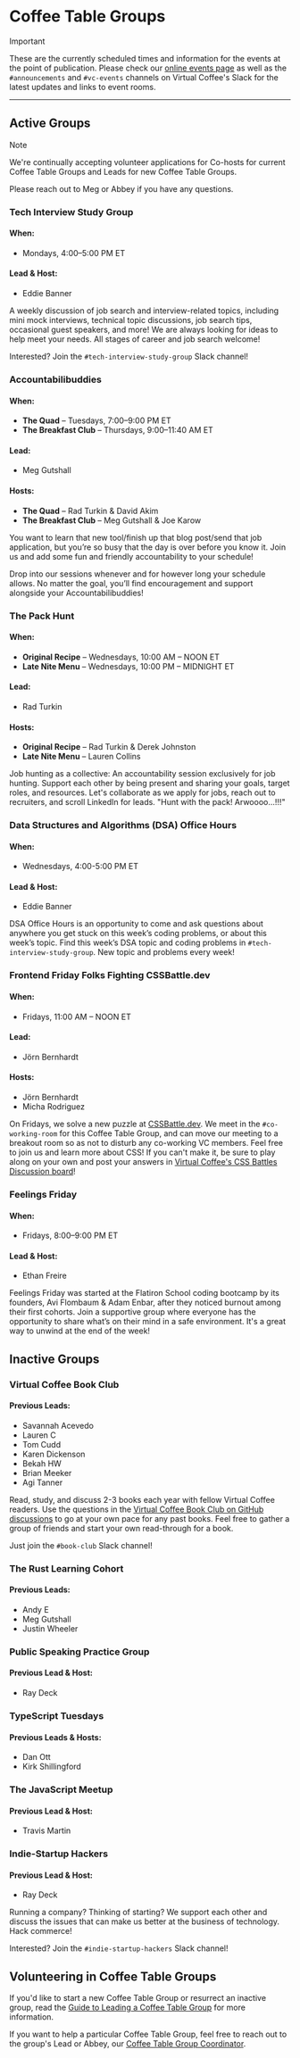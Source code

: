 <!-- markdownlint-disable MD024 -->
# Coffee Table Groups

> [!IMPORTANT]
> These are the currently scheduled times and information for the events at the point of publication. Please check our [online events page](https://virtualcoffee.io/events) as well as the `#announcements` and `#vc-events` channels on Virtual Coffee's Slack for the latest updates and links to event rooms.

---

## Active Groups

> [!NOTE]
> We're continually accepting volunteer applications for Co-hosts for current Coffee Table Groups and Leads for new Coffee Table Groups.
>
> Please reach out to Meg or Abbey if you have any questions.

### Tech Interview Study Group

#### When:

- Mondays, 4:00–5:00 PM ET

#### Lead & Host:

- Eddie Banner

A weekly discussion of job search and interview-related topics, including mini mock interviews, technical topic discussions, job search tips, occasional guest speakers, and more! We are always looking for ideas to help meet your needs. All stages of career and job search welcome!

Interested? Join the `#tech-interview-study-group` Slack channel!

### Accountabilibuddies

#### When:

- **The Quad** – Tuesdays, 7:00–9:00 PM ET
- **The Breakfast Club** – Thursdays, 9:00–11:40 AM ET

#### Lead:

- Meg Gutshall

#### Hosts:

- **The Quad** – Rad Turkin & David Akim
- **The Breakfast Club** – Meg Gutshall & Joe Karow

You want to learn that new tool/finish up that blog post/send that job application, but you’re so busy that the day is over before you know it. Join us and add some fun and friendly accountability to your schedule!

Drop into our sessions whenever and for however long your schedule allows. No matter the goal, you’ll find encouragement and support alongside your Accountabilibuddies!

### The Pack Hunt

#### When:

- **Original Recipe** – Wednesdays, 10:00 AM – NOON ET
- **Late Nite Menu** – Wednesdays, 10:00 PM – MIDNIGHT ET

#### Lead:

- Rad Turkin

#### Hosts:

- **Original Recipe** – Rad Turkin & Derek Johnston
- **Late Nite Menu** – Lauren Collins

Job hunting as a collective: An accountability session exclusively for job hunting. Support each other by being present and sharing your goals, target roles, and resources. Let's collaborate as we apply for jobs, reach out to recruiters, and scroll LinkedIn for leads. "Hunt with the pack! Arwoooo...!!!"

### Data Structures and Algorithms (DSA) Office Hours

#### When:

- Wednesdays, 4:00-5:00 PM ET

#### Lead & Host:

- Eddie Banner

DSA Office Hours is an opportunity to come and ask questions about anywhere you get stuck on this week’s coding problems, or about this week’s topic. Find this week’s DSA topic and coding problems in `#tech-interview-study-group`. New topic and problems every week!

### Frontend Friday Folks Fighting CSSBattle.dev

#### When:

- Fridays, 11:00 AM – NOON ET

#### Lead:

- Jörn Bernhardt

#### Hosts:

- Jörn Bernhardt
- Micha Rodriguez

On Fridays, we solve a new puzzle at [CSSBattle.dev](https://cssbattle.dev/). We meet in the `#co-working-room` for this Coffee Table Group, and can move our meeting to a breakout room so as not to disturb any co-working VC members. Feel free to join us and learn more about CSS! If you can't make it, be sure to play along on your own and post your answers in [Virtual Coffee's CSS Battles Discussion board](https://github.com/orgs/Virtual-Coffee/discussions/categories/css-battles)!

### Feelings Friday

#### When:

- Fridays, 8:00–9:00 PM ET

#### Lead & Host:

- Ethan Freire

Feelings Friday was started at the Flatiron School coding bootcamp by its founders, Avi Flombaum & Adam Enbar, after they noticed burnout among their first cohorts. Join a supportive group where everyone has the opportunity to share what’s on their mind in a safe environment. It's a great way to unwind at the end of the week!

## Inactive Groups

### Virtual Coffee Book Club

#### Previous Leads:

- Savannah Acevedo
- Lauren C
- Tom Cudd
- Karen Dickenson
- Bekah HW
- Brian Meeker
- Agi Tanner

Read, study, and discuss 2-3 books each year with fellow Virtual Coffee readers. Use the questions in the [Virtual Coffee Book Club on GitHub discussions](https://github.com/orgs/Virtual-Coffee/discussions/categories/vc-book-club) to go at your own pace for any past books. Feel free to gather a group of friends and start your own read-through for a book.

Just join the `#book-club` Slack channel!

### The Rust Learning Cohort

#### Previous Leads:

- Andy E
- Meg Gutshall
- Justin Wheeler

### Public Speaking Practice Group

#### Previous Lead & Host:

- Ray Deck

### TypeScript Tuesdays

#### Previous Leads & Hosts:

- Dan Ott
- Kirk Shillingford

### The JavaScript Meetup

#### Previous Lead & Host:

- Travis Martin

### Indie-Startup Hackers

#### Previous Lead & Host:

- Ray Deck

Running a company? Thinking of starting? We support each other and discuss the issues that can make us better at the business of technology. Hack commerce!

Interested? Join the `#indie-startup-hackers` Slack channel!

## Volunteering in Coffee Table Groups

If you'd like to start a new Coffee Table Group or resurrect an inactive group, read the [Guide to Leading a Coffee Table Group](./guides/guide-to-leading-a-coffee-table-group.md) for more information.

If you want to help a particular Coffee Table Group, feel free to reach out to the group's Lead or Abbey, our [Coffee Table Group Coordinator](https://virtualcoffee.io/resources/virtual-coffee-handbook/get-involved/paths-to-leadership#coffee-table-groups-coordinator).
